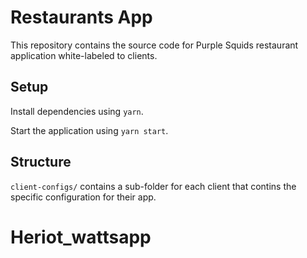 # Restaurants App

This repository contains the source code for Purple Squids restaurant application white-labeled to clients.

## Setup

Install dependencies using `yarn`.

Start the application using `yarn start`.

## Structure

`client-configs/` contains a sub-folder for each client that contins the specific configuration for their app.

# Heriot_wattsapp
